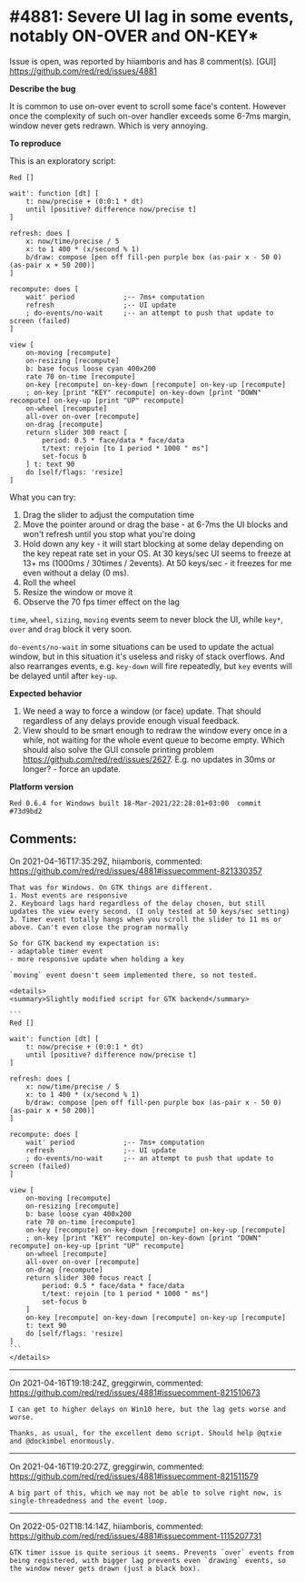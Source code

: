 
#4881: Severe UI lag in some events, notably ON-OVER and ON-KEY*
================================================================================
Issue is open, was reported by hiiamboris and has 8 comment(s).
[GUI]
<https://github.com/red/red/issues/4881>

**Describe the bug**

It is common to use on-over event to scroll some face's content.
However once the complexity of such on-over handler exceeds some 6-7ms margin, window never gets redrawn.
Which is very annoying.

**To reproduce**

This is an exploratory script:
```
Red []

wait': function [dt] [
	t: now/precise + (0:0:1 * dt)
	until [positive? difference now/precise t]
]

refresh: does [
	x: now/time/precise / 5
	x: to 1 400 * (x/second % 1)
	b/draw: compose [pen off fill-pen purple box (as-pair x - 50 0) (as-pair x + 50 200)]
]

recompute: does [
	wait' period			;-- 7ms+ computation
	refresh					;-- UI update
	; do-events/no-wait		;-- an attempt to push that update to screen (failed)
]

view [
	on-moving [recompute]
	on-resizing [recompute]
	b: base focus loose cyan 400x200
	rate 70 on-time [recompute]
	on-key [recompute] on-key-down [recompute] on-key-up [recompute]
	; on-key [print "KEY" recompute] on-key-down [print "DOWN" recompute] on-key-up [print "UP" recompute]
	on-wheel [recompute]
	all-over on-over [recompute]
	on-drag [recompute]
	return slider 300 react [
		period: 0.5 * face/data * face/data
		t/text: rejoin [to 1 period * 1000 " ms"]
		set-focus b
	] t: text 90
	do [self/flags: 'resize]
]
```

What you can try:
1. Drag the slider to adjust the computation time
2. Move the pointer around or drag the base - at 6-7ms the UI blocks and won't refresh until you stop what you're doing
3. Hold down any key - it will start blocking at some delay depending on the key repeat rate set in your OS. At 30 keys/sec UI seems to freeze at 13+ ms (1000ms / 30times / 2events). At 50 keys/sec - it freezes for me even without a delay (0 ms).
4. Roll the wheel
5. Resize the window or move it
6. Observe the 70 fps timer effect on the lag

`time`, `wheel`, `sizing`, `moving` events seem to never block the UI, while `key*`, `over` and `drag` block it very soon.

`do-events/no-wait` in some situations can be used to update the actual window, but in this situation it's useless and risky of stack overflows. And also rearranges events, e.g. `key-down` will fire repeatedly, but `key` events will be delayed until after `key-up`.

**Expected behavior**

1. We need a way to force a window (or face) update. That should regardless of any delays provide enough visual feedback.
2. View should to be smart enough to redraw the window every once in a while, not waiting for the whole event queue to become empty. Which should also solve the GUI console printing problem https://github.com/red/red/issues/2627. E.g. no updates in 30ms or longer? - force an update.

**Platform version**
```
Red 0.6.4 for Windows built 18-Mar-2021/22:28:01+03:00  commit #73d9bd2
```



Comments:
--------------------------------------------------------------------------------

On 2021-04-16T17:35:29Z, hiiamboris, commented:
<https://github.com/red/red/issues/4881#issuecomment-821330357>

    That was for Windows. On GTK things are different.
    1. Most events are responsive
    2. Keyboard lags hard regardless of the delay chosen, but still updates the view every second. (I only tested at 50 keys/sec setting)
    3. Timer event totally hangs when you scroll the slider to 11 ms or above. Can't even close the program normally
    
    So for GTK backend my expectation is:
    - adaptable timer event
    - more responsive update when holding a key
    
    `moving` event doesn't seem implemented there, so not tested.
    
    <details>
    <summary>Slightly modified script for GTK backend</summary>
    
    ```
    Red []
    
    wait': function [dt] [
    	t: now/precise + (0:0:1 * dt)
    	until [positive? difference now/precise t]
    ]
    
    refresh: does [
    	x: now/time/precise / 5
    	x: to 1 400 * (x/second % 1)
    	b/draw: compose [pen off fill-pen purple box (as-pair x - 50 0) (as-pair x + 50 200)]
    ]
    
    recompute: does [
    	wait' period			;-- 7ms+ computation
    	refresh					;-- UI update
    	; do-events/no-wait		;-- an attempt to push that update to screen (failed)
    ]
    
    view [
    	on-moving [recompute]
    	on-resizing [recompute]
    	b: base loose cyan 400x200
    	rate 70 on-time [recompute]
    	on-key [recompute] on-key-down [recompute] on-key-up [recompute]
    	; on-key [print "KEY" recompute] on-key-down [print "DOWN" recompute] on-key-up [print "UP" recompute]
    	on-wheel [recompute]
    	all-over on-over [recompute]
    	on-drag [recompute]
    	return slider 300 focus react [
    		period: 0.5 * face/data * face/data
    		t/text: rejoin [to 1 period * 1000 " ms"]
    		set-focus b
    	]
    	on-key [recompute] on-key-down [recompute] on-key-up [recompute]
    	t: text 90
    	do [self/flags: 'resize]
    ]
    ```
    </details>

--------------------------------------------------------------------------------

On 2021-04-16T19:18:24Z, greggirwin, commented:
<https://github.com/red/red/issues/4881#issuecomment-821510673>

    I can get to higher delays on Win10 here, but the lag gets worse and worse. 
    
    Thanks, as usual, for the excellent demo script. Should help @qtxie and @dockimbel enormously.

--------------------------------------------------------------------------------

On 2021-04-16T19:20:27Z, greggirwin, commented:
<https://github.com/red/red/issues/4881#issuecomment-821511579>

    A big part of this, which we may not be able to solve right now, is single-threadedness and the event loop. 

--------------------------------------------------------------------------------

On 2022-05-02T18:14:14Z, hiiamboris, commented:
<https://github.com/red/red/issues/4881#issuecomment-1115207731>

    GTK timer issue is quite serious it seems. Prevents `over` events from being registered, with bigger lag prevents even `drawing` events, so the window never gets drawn (just a black box).

